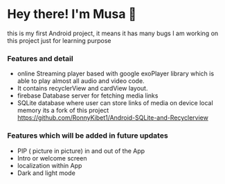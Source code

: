 <h1> Hey there! I'm Musa 👋 </h1>
this is my first Android project, it means it has many bugs 
I am working on this project just for learning purpose 
<h3> Features and detail </h3>

- online Streaming player based with google exoPlayer library which is able to play almost all audio and video code.
- It contains recyclerView and cardView layout.
- firebase  Database server for fetching media links
- SQLite database where user can store links of media on device local memory its a fork of this project https://github.com/RonnyKibet1/Android-SQLite-and-Recyclerview

<h3> Features which will be added in future updates </h3>

- PIP ( picture in picture) in and out of the App
- Intro or welcome screen
-  localization within App
-  Dark and light mode
